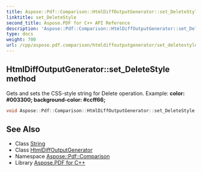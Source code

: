 ```yaml
---
title: Aspose::Pdf::Comparison::HtmlDiffOutputGenerator::set_DeleteStyle method
linktitle: set_DeleteStyle
second_title: Aspose.PDF for C++ API Reference
description: 'Aspose::Pdf::Comparison::HtmlDiffOutputGenerator::set_DeleteStyle method. Gets and sets the CSS-style string for Delete operation. Example: color: &#35;003300; background-color: &#35;ccff66; in C++.'
type: docs
weight: 700
url: /cpp/aspose.pdf.comparison/htmldiffoutputgenerator/set_deletestyle/
---
```

## HtmlDiffOutputGenerator::set_DeleteStyle method


Gets and sets the CSS-style string for Delete operation. Example: **color: &#35;003300; background-color: &#35;ccff66;**

```cpp
void Aspose::Pdf::Comparison::HtmlDiffOutputGenerator::set_DeleteStyle(System::String value)
```

## See Also

* Class [String](../../../system/string/)
* Class [HtmlDiffOutputGenerator](../)
* Namespace [Aspose::Pdf::Comparison](../../)
* Library [Aspose.PDF for C++](../../../)
